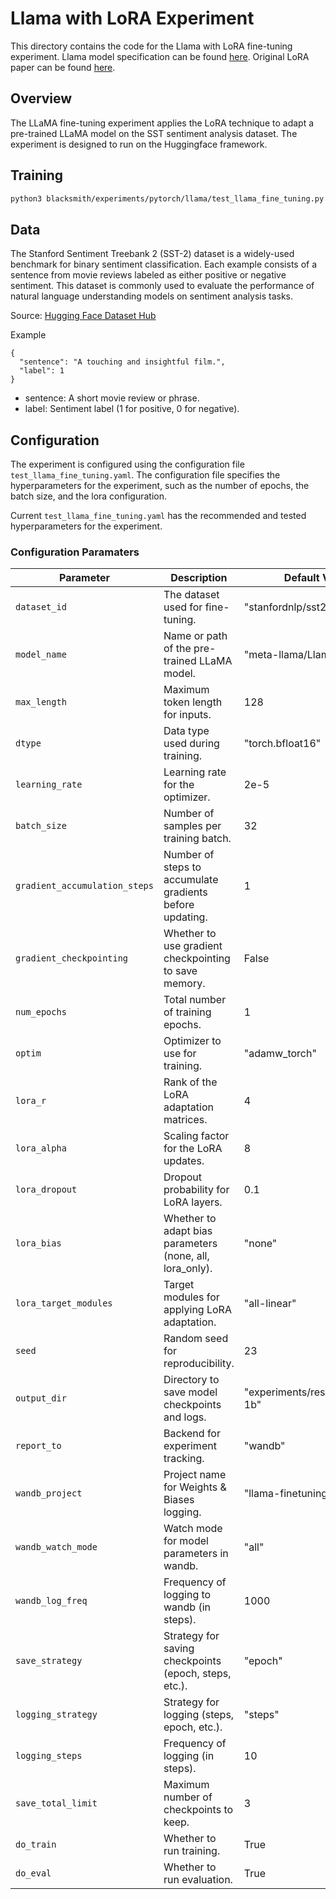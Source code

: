 # Llama with LoRA Experiment

This directory contains the code for the Llama with LoRA fine-tuning experiment.
Llama model specification can be found [here](https://huggingface.co/meta-llama/Llama-3.2-1B).
Original LoRA paper can be found [here](https://arxiv.org/pdf/2106.09685).

## Overview

The LLaMA fine-tuning experiment applies the LoRA technique to adapt a pre-trained LLaMA model on the SST sentiment analysis dataset.
The experiment is designed to run on the Huggingface framework.

## Training

```bash
python3 blacksmith/experiments/pytorch/llama/test_llama_fine_tuning.py
```

## Data

The Stanford Sentiment Treebank 2 (SST-2) dataset is a widely-used benchmark for binary sentiment classification.
Each example consists of a sentence from movie reviews labeled as either positive or negative sentiment.
This dataset is commonly used to evaluate the performance of natural language understanding models on sentiment analysis tasks.

Source: [Hugging Face Dataset Hub](https://huggingface.co/datasets/stanfordnlp/sst2)

Example
```
{
  "sentence": "A touching and insightful film.",
  "label": 1
}
```
- sentence: A short movie review or phrase.
- label: Sentiment label (1 for positive, 0 for negative).


## Configuration

The experiment is configured using the configuration file `test_llama_fine_tuning.yaml`. The configuration file specifies the hyperparameters for the experiment, such as the number of epochs, the batch size, and the lora configuration.

Current `test_llama_fine_tuning.yaml` has the recommended and tested hyperparameters for the experiment.

### Configuration Paramaters

| Parameter | Description | Default Value|
| --- | --- | --- |
| `dataset_id` | The dataset used for fine-tuning. | "stanfordnlp/sst2" |
| `model_name` | Name or path of the pre-trained LLaMA model. | "meta-llama/Llama-3.2-1B" |
| `max_length` | Maximum token length for inputs. | 128 |
| `dtype` | Data type used during training. | "torch.bfloat16" |
| `learning_rate` | Learning rate for the optimizer. | 2e-5 |
| `batch_size` | Number of samples per training batch. | 32 |
| `gradient_accumulation_steps` | Number of steps to accumulate gradients before updating. | 1 |
| `gradient_checkpointing` | Whether to use gradient checkpointing to save memory. | False |
| `num_epochs` | Total number of training epochs. | 1 |
| `optim` | Optimizer to use for training. | "adamw_torch" |
| `lora_r` | Rank of the LoRA adaptation matrices. | 4 |
| `lora_alpha` | Scaling factor for the LoRA updates. | 8 |
| `lora_dropout` | Dropout probability for LoRA layers. | 0.1 |
| `lora_bias` | Whether to adapt bias parameters (none, all, lora_only). | "none" |
| `lora_target_modules` | Target modules for applying LoRA adaptation. | "all-linear" |
| `seed` | Random seed for reproducibility. | 23 |
| `output_dir` | Directory to save model checkpoints and logs. | "experiments/results/llama32-1b" |
| `report_to` | Backend for experiment tracking. | "wandb" |
| `wandb_project` | Project name for Weights & Biases logging. | "llama-finetuning" |
| `wandb_watch_mode` | Watch mode for model parameters in wandb. | "all" |
| `wandb_log_freq` | Frequency of logging to wandb (in steps). | 1000 |
| `save_strategy` | Strategy for saving checkpoints (epoch, steps, etc.). | "epoch" |
| `logging_strategy` | Strategy for logging (steps, epoch, etc.). | "steps" |
| `logging_steps` | Frequency of logging (in steps). | 10 |
| `save_total_limit` | Maximum number of checkpoints to keep. | 3 |
| `do_train` | Whether to run training. | True |
| `do_eval` | Whether to run evaluation. | True |
